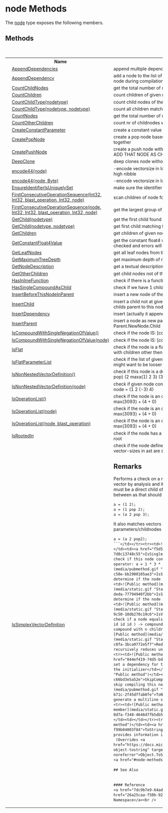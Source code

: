 # node Methods
 

The <a href="7dc9b7e9-64ad-f224-ae1a-4e6639739f56">node</a> type exposes the following members.


## Methods
&nbsp;<table><tr><th></th><th>Name</th><th>Description</th></tr><tr><td>![Public method](media/pubmethod.gif "Public method")</td><td><a href="b47b4997-9e84-9322-c8a7-f7d1ebf8e501">AppendDependencies</a></td><td>
append multiple dependant nodes</td></tr><tr><td>![Public method](media/pubmethod.gif "Public method")</td><td><a href="681c1ecc-00ab-6da2-16cd-65d244b4f76b">AppendDependency</a></td><td>
add a node to the list of nodes to depend on, these are tobe inserted before this node during compilation, the parent of the node is updated to this</td></tr><tr><td>![Public method](media/pubmethod.gif "Public method")![Static member](media/static.gif "Static member")</td><td><a href="04255832-4441-d124-ddf6-c924b7011dd0">CountChildNodes</a></td><td>
get the total number of nodes in the children of n</td></tr><tr><td>![Public method](media/pubmethod.gif "Public method")</td><td><a href="48d1f5b5-a378-9e0b-6d94-d71eaf66c285">CountChildren</a></td><td>
count children of given nodetype</td></tr><tr><td>![Public method](media/pubmethod.gif "Public method")</td><td><a href="93505144-c700-853d-facb-2dbadbc43462">CountChildType(nodetype)</a></td><td>
count child nodes of the given type</td></tr><tr><td>![Public method](media/pubmethod.gif "Public method")</td><td><a href="756f17bf-6278-d15b-a8e7-f12aeb425968">CountChildType(nodetype, nodetype)</a></td><td>
count all children matching one of 2 types</td></tr><tr><td>![Public method](media/pubmethod.gif "Public method")</td><td><a href="6633f220-b452-0806-137f-0cf815ccdf1e">CountNodes</a></td><td>
get the total number of nodes in the tree as seen from current node</td></tr><tr><td>![Public method](media/pubmethod.gif "Public method")</td><td><a href="a0aaa0cb-d907-b9e5-ee5b-af5aa0ce46cd">CountOtherChildren</a></td><td>
count nr of childnodes with not nodetype t</td></tr><tr><td>![Public method](media/pubmethod.gif "Public method")![Static member](media/static.gif "Static member")</td><td><a href="d7e26a4b-d99a-863c-0f9b-d1cf944d9f8b">CreateConstantParameter</a></td><td>
create a constant value parameter from operation</td></tr><tr><td>![Public method](media/pubmethod.gif "Public method")![Static member](media/static.gif "Static member")</td><td><a href="ff711f99-12a6-b150-bf78-2052de02a534">CreatePopNode</a></td><td>
create a pop node based on the information pushed, links the push and pop together</td></tr><tr><td>![Public method](media/pubmethod.gif "Public method")![Static member](media/static.gif "Static member")</td><td><a href="414ebcea-3029-e9a4-0b83-bfdcfa1a4b1b">CreatePushNode</a></td><td>
create a push node with the information from the given node, THIS DOES NOT ADD THAT NODE AS CHILD</td></tr><tr><td>![Public method](media/pubmethod.gif "Public method")</td><td><a href="f77fcc47-7e9b-3ef5-7d6b-824deb64d1d3">DeepClone</a></td><td>
deep clones node without root parent set</td></tr><tr><td>![Public method](media/pubmethod.gif "Public method")![Static member](media/static.gif "Static member")</td><td><a href="a65f0276-f1ed-3d2a-5704-83ae4d661ac4">encode44(node)</a></td><td>
-encode vectorsize in lower nibble -encode childcount == parametercount in high nibble</td></tr><tr><td>![Public method](media/pubmethod.gif "Public method")![Static member](media/static.gif "Static member")</td><td><a href="929f3d2f-3b02-1bd7-cd23-2fce83820dfa">encode44(node, Byte)</a></td><td>
-encode vectorsize in lower nibble -encode parametercount in high nibble</td></tr><tr><td>![Public method](media/pubmethod.gif "Public method")</td><td><a href="8f8a821a-1a54-ee79-0584-eeeb90c8b484">EnsureIdentifierIsUniquelySet</a></td><td>
make sure the identifier is set to a UniqueID if it is not set a new id is generated</td></tr><tr><td>![Public method](media/pubmethod.gif "Public method")</td><td><a href="3a8be5bb-004c-91f0-39de-6e4e58aa2341">FirstConsecutiveOperationSequence(Int32, Int32, blast_operation, Int32, node)</a></td><td>
scan children of node for the first group of operations of a given minimal size</td></tr><tr><td>![Public method](media/pubmethod.gif "Public method")![Static member](media/static.gif "Static member")</td><td><a href="56904f85-a4e0-21b3-0ab1-5868875d00f4">FirstConsecutiveOperationSequence(node, Int32, Int32, blast_operation, Int32, node)</a></td><td>
get the largest group of operations of the same type</td></tr><tr><td>![Public method](media/pubmethod.gif "Public method")</td><td><a href="6913a8b5-060e-3075-8b61-ed12ee849e72">GetChild(nodetype)</a></td><td>
get the first child found of a given nodetype</td></tr><tr><td>![Public method](media/pubmethod.gif "Public method")</td><td><a href="8ee24538-4ca1-e635-682a-cf901a1c16cc">GetChild(nodetype, nodetype)</a></td><td>
get first child matching first choice, if none found, try the second choice</td></tr><tr><td>![Public method](media/pubmethod.gif "Public method")</td><td><a href="d0097615-18d8-ab01-fe87-acc07c1fd0b2">GetChildren</a></td><td>
get children of given nodetype</td></tr><tr><td>![Public method](media/pubmethod.gif "Public method")</td><td><a href="0d771e91-0049-b6e0-3e44-56b8c3bb8815">GetConstantFloat4Value</a></td><td>
get the constant float4 value encoded by the variable - float4: vector size is checked and errors will be logged if incorrect</td></tr><tr><td>![Public method](media/pubmethod.gif "Public method")</td><td><a href="2c5f845f-f399-883c-9697-4ca5f8384ed0">GetLeafNodes</a></td><td>
get all leaf nodes from this node</td></tr><tr><td>![Public method](media/pubmethod.gif "Public method")</td><td><a href="6d5677a3-19f5-32cf-b3d9-4089563ab9de">GetMaximumTreeDepth</a></td><td>
get maximum depth of node tree starting from this node</td></tr><tr><td>![Public method](media/pubmethod.gif "Public method")</td><td><a href="3f0c0bb7-fdfc-7f88-0a55-46bea5d7f770">GetNodeDescription</a></td><td>
get a textual description of this node</td></tr><tr><td>![Public method](media/pubmethod.gif "Public method")</td><td><a href="b2c7b695-0514-92e9-8780-788c3b0fe98f">GetOtherChildren</a></td><td>
get child nodes not of the type t</td></tr><tr><td>![Public method](media/pubmethod.gif "Public method")</td><td><a href="3b001655-8961-4356-71e6-2367690138b8">HasInlineFunction</a></td><td>
check if there is a function in the ast root with the given identifier as name</td></tr><tr><td>![Public method](media/pubmethod.gif "Public method")</td><td><a href="5e9113ec-f344-a766-21c7-915ddf615197">HasSingleCompoundAsChild</a></td><td>
check if we have 1 child and that it is a compounded statement list</td></tr><tr><td>![Public method](media/pubmethod.gif "Public method")</td><td><a href="acd01e66-e0d0-cb87-0778-1a88e283d428">InsertBeforeThisNodeInParent</a></td><td>
insert a new node of the given type and operation before this node in parent</td></tr><tr><td>![Public method](media/pubmethod.gif "Public method")</td><td><a href="11fc2769-e519-bbcf-3f9a-721c8a404431">InsertChild</a></td><td>
insert a child not at given index - removes new child from old parent - set new childs parent to this node</td></tr><tr><td>![Public method](media/pubmethod.gif "Public method")</td><td><a href="e6f4ab05-64b5-5730-68cd-bbdd7d9bd4b4">InsertDependency</a></td><td>
insert (actually it appends) a depenency, updateing parent and chldren list</td></tr><tr><td>![Public method](media/pubmethod.gif "Public method")</td><td><a href="adf8b1cc-25ac-1999-b1ed-e20618d8bf68">InsertParent</a></td><td>
insert a node as new parent to this node => before: Parent.Child, after: Parent.NewNode.Child</td></tr><tr><td>![Public method](media/pubmethod.gif "Public method")</td><td><a href="eaa4803a-6103-9de3-d709-a565cad0583a">IsCompoundWithSingleNegationOfValue()</a></td><td>
check if the node IS: [compound][-][param|pop_or_val][/compound]</td></tr><tr><td>![Public method](media/pubmethod.gif "Public method")![Static member](media/static.gif "Static member")</td><td><a href="7dc305d9-a6b3-2efd-dd0f-bcef3bbcf593">IsCompoundWithSingleNegationOfValue(node)</a></td><td>
check if the node IS: [compound][-][param|pop_or_val][/compound]</td></tr><tr><td>![Public method](media/pubmethod.gif "Public method")</td><td><a href="6978828c-4c70-a74a-9a26-109317317ab0">IsFlat</a></td><td>
check if the node is a flat node - contains NO compounds - contains no object with children other then a function</td></tr><tr><td>![Public method](media/pubmethod.gif "Public method")![Static member](media/static.gif "Static member")</td><td><a href="370b2bb2-33db-ef85-dbaf-bf19f6639cb0">IsFlatParameterList</a></td><td>
check if the list of given nodes is flat - no nested things - no function calls ?? might want to be looser here... todo</td></tr><tr><td>![Public method](media/pubmethod.gif "Public method")</td><td><a href="0f66c9bb-c8f0-4e72-830a-3157cbc1b30c">IsNonNestedVectorDefinition()</a></td><td>
check if this node is a definition of a vector that does not nest: (1 1 1 1) (1 pop pop) (2 maxa(1) 2 3) (3, -1 2 2) => (3 (-1) 2 2)</td></tr><tr><td>![Public method](media/pubmethod.gif "Public method")![Static member](media/static.gif "Static member")</td><td><a href="d48c0773-f995-d391-2043-5a233f07b562">IsNonNestedVectorDefinition(node)</a></td><td>
check if given node contains a non nested vector define: node = (1 2 3 4) | node = (1 2 (-3) 4)</td></tr><tr><td>![Public method](media/pubmethod.gif "Public method")</td><td><a href="2cc32d4e-789b-c171-b969-ef0e2b595179">IsOperationList()</a></td><td>
check if the node is an operation sequence in the form: 3 + a + 4 + 4 + max(3093) + (4 + 0)</td></tr><tr><td>![Public method](media/pubmethod.gif "Public method")![Static member](media/static.gif "Static member")</td><td><a href="6ac3eef3-3543-5d51-32c8-9c0498aed796">IsOperationList(node)</a></td><td>
check if the node is an operation sequence in the form: 3 + a + 4 + 4 + max(3093) + (4 + 0)</td></tr><tr><td>![Public method](media/pubmethod.gif "Public method")![Static member](media/static.gif "Static member")</td><td><a href="9c709486-31f9-14e2-700f-527a1e10597e">IsOperationList(node, blast_operation)</a></td><td>
check if the node is an operation sequence in the form: 3 + a + 4 + 4 + max(3093) + (4 + 0)</td></tr><tr><td>![Public method](media/pubmethod.gif "Public method")</td><td><a href="97a51e4f-4f58-fde9-a048-83603e8c3344">IsRootedIn</a></td><td>
check if the node has a parent of the given type, checks all nodes until reaching root</td></tr><tr><td>![Public method](media/pubmethod.gif "Public method")</td><td><a href="53539e4f-6003-45e5-c73d-fca459e3aa49">IsSimplexVectorDefinition</a></td><td>
check if the node defines a vector in a 'simple' way: no nesting, assumes vector-sizes in ast are set 

## Remarks
Performs a check on a node that only returns true if the node is marked as vector by analysis and its code is completely flattened, the vector elements must be a direct child of the node being checked, there may be no compound in between as that should have been removed by the flatten operation Targets: 
```
a = (1 2); 
a = (1 pop 2);
a = (a 2 pop 3);
```
 It also matches vectors of differing sizes but the vector component count of the parameters/childnodes must equal the vectorsize of the assignee 
```
a = (a 2 pop2);
```</td></tr><tr><td>![Public method](media/pubmethod.gif "Public method")</td><td><a href="f5d594eb-3f4f-d68c-edd6-7d8c13748c55">IsSingleOperationList</a></td><td>
check if this node contains an operation sequence with only 1 different operator: a = 1 * 3 * 3 * 4;</td></tr><tr><td>![Public method](media/pubmethod.gif "Public method")</td><td><a href="a69c2de7-f6ac-57d6-c58e-bb2900105ae3">IsSingleValueOrPop()</a></td><td>
determine if the node is a single value or a pop operation</td></tr><tr><td>![Public method](media/pubmethod.gif "Public method")![Static member](media/static.gif "Static member")</td><td><a href="fc3f75a8-cfeb-5437-deda-77794940f2bb">IsSingleValueOrPop(node)</a></td><td>
determine if the node is a single value or a pop operation</td></tr><tr><td>![Public method](media/pubmethod.gif "Public method")![Static member](media/static.gif "Static member")</td><td><a href="2cc69a70-4998-a862-9c50-10db270c19c6">IsVectorDefinition</a></td><td>
check if a node equals a vector definition: -> ( 1 2 3 ) -> compound[3] ( id id id ) -> compound[n] ( n[pop | identifier[1]] ) -> root node == compound with n children representing its elements</td></tr><tr><td>![Public method](media/pubmethod.gif "Public method")![Static member](media/static.gif "Static member")</td><td><a href="3ec27cfa-4910-0c2f-c0fa-3bca9772e5f7">ReduceSingularCompounds</a></td><td>
recursively reduces unneeded compound nesting (((2 3))) => (2 2)</td></tr><tr><td>![Public method](media/pubmethod.gif "Public method")</td><td><a href="844ef419-74d5-bdf6-e797-02d2a6d837e8">SetDependency</a></td><td>
set a dependency for this node, some constructs such as loops use this for the initializer</td></tr><tr><td>![Public method](media/pubmethod.gif "Public method")</td><td><a href="4103f363-3640-5666-fc1d-c66bd3e5a52e">SkipCompilation</a></td><td>
skip compiling this node</td></tr><tr><td>![Public method](media/pubmethod.gif "Public method")</td><td><a href="25153c19-0ff4-d838-b71c-2f45dffab0fe">ToNodeTreeString(Int32)</a></td><td>
generate a multiline string representing the node tree structure</td></tr><tr><td>![Public method](media/pubmethod.gif "Public method")![Static member](media/static.gif "Static member")</td><td><a href="224c1faf-4e14-8d7a-f348-4646d7fb5db5">ToNodeTreeString(node, StringBuilder, Int32)</a></td><td></td></tr><tr><td>![Public method](media/pubmethod.gif "Public method")</td><td><a href="d5088021-ce73-28d0-7f27-f99b04003f84">ToString</a></td><td>
provides information in debug display through a tostring overload
 (Overrides <a href="https://docs.microsoft.com/dotnet/api/system.object.tostring#system-object-tostring" target="_blank" rel="noopener noreferrer">Object.ToString()</a>.)</td></tr></table>&nbsp;
<a href="#node-methods">Back to Top</a>

## See Also


#### Reference
<a href="7dc9b7e9-64ad-f224-ae1a-4e6639739f56">node Class</a><br /><a href="26a25caa-f50b-92ad-f15c-dbb9db1493ae">NSS.Blast.Compiler Namespace</a><br />